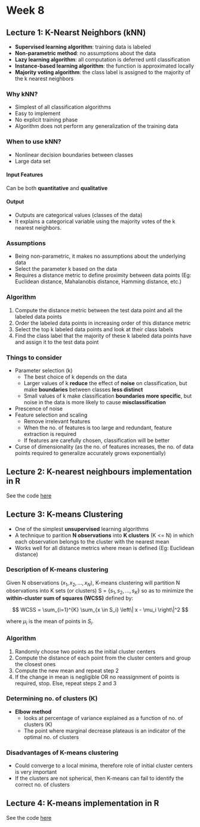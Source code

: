 # Week 8

## Lecture 1: K-Nearst Neighbors (kNN)

- **Supervised learning algorithm**: training data is labeled
- **Non-parametric method**: no assumptions about the data
- **Lazy learning algorithm**: all computation is deferred until classification
- **Instance-based learning algorithm**: the function is approximated locally
- **Majority voting algorithm**: the class label is assigned to the majority of the k nearest neighbors

### Why kNN?

- Simplest of all classification algorithms
- Easy to implement
- No explicit training phase
- Algorithm does not perform any generalization of the training data

### When to use kNN?

- Nonlinear decision boundaries between classes
- Large data set

#### Input Features

Can be both **quantitative** and **qualitative**

#### Output

- Outputs are categorical values (classes of the data)
- It explains a categorical variable using the majority votes of the k nearest neighbors.

### Assumptions

- Being non-parametric, it makes no assumptions about the underlying data
- Select the parameter k based on the data
- Requires a distance metric to define proximity between data points (Eg: Euclidean distance, Mahalanobis distance, Hamming distance, etc.)

### Algorithm

1. Compute the distance metric between the test data point and all the labeled data points
2. Order the labeled data points in increasing order of this distance metric
3. Select the top k labeled data points and look at their class labels
4. Find the class label that the majority of these k labeled data points have and assign it to the test data point

### Things to consider

- Parameter selection (k)
  - The best choice of k depends on the data
  - Larger values of k **reduce** the effect of **noise** on classification, but make **boundaries** between classes **less distinct**
  - Small values of k make classification **boundaries more specific**, but noise in the data is more likely to cause **misclassification**
- Prescence of noise
- Feature selection and scaling
  - Remove irrelevant features
  - When the no. of features is too large and redundant, feature extraction is required
  - If features are carefully chosen, classification will be better
- Curse of dimensionality (as the no. of features increases, the no. of data points required to generalize accurately grows exponentially)

## Lecture 2: K-nearest neighbours implementation in R

See the code [here](./2_knn.r)

## Lecture 3: K-means Clustering

- One of the simplest **unsupervised** learning algorithms
- A technique to parition **N observations** into **K clusters** (K <= N) in which each observation belongs to the cluster with the nearest mean
- Works well for all distance metrics where mean is defined (Eg: Euclidean distance)

### Description of K-means clustering

Given N observations ($x_1, x_2, ..., x_N$), K-means clustering will partition N observations into K sets (or clusters) S = {$s_1, s_2, ..., s_K$} so as to minimize the **within-cluster sum of squares (WCSS)** defined by:

$$
WCSS = \sum_{i=1}^{K} \sum_{x \in S_i} \left\| x - \mu_i \right\|^2
$$

where $\mu_i$ is the mean of points in $S_i$.

### Algorithm

1. Randomly choose two points as the initial cluster centers
2. Compute the distance of each point from the cluster centers and group the closest ones
3. Compute the new mean and repeat step 2
4. If the change in mean is negligible OR no reassignment of points is required, stop. Else, repeat steps 2 and 3

### Determining no. of clusters (K)

- **Elbow method**
  - looks at percentage of variance explained as a function of no. of clusters (K)
  - The point where marginal decrease plateaus is an indicator of the optimal no. of clusters

### Disadvantages of K-means clustering

- Could converge to a local minima, therefore role of initial cluster centers is very important
- If the clusters are not spherical, then K-means can fail to identify the correct no. of clusters

## Lecture 4: K-means implementation in R

See the code [here](./3_k_means.r)
